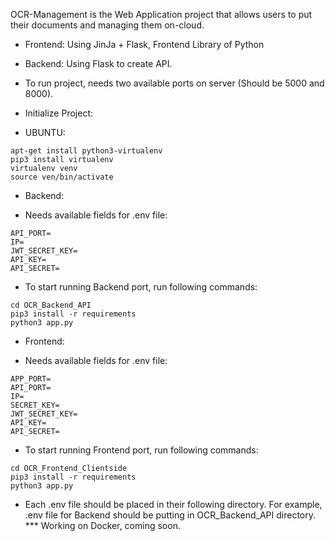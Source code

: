OCR-Management is the Web Application project that allows users to put their documents and managing them on-cloud.

- Frontend: Using JinJa + Flask, Frontend Library of Python
- Backend: Using Flask to create API.

- To run project, needs two available ports on server (Should be 5000 and 8000).
* Initialize Project:

- UBUNTU:
```
apt-get install python3-virtualenv
pip3 install virtualenv
virtualenv venv
source ven/bin/activate
```
* Backend:
- Needs available fields for .env file:
```
API_PORT=
IP=
JWT_SECRET_KEY=
API_KEY=
API_SECRET=
```
- To start running Backend port, run following commands:
```
cd OCR_Backend_API
pip3 install -r requirements
python3 app.py
```

* Frontend:
- Needs available fields for .env file:
```
APP_PORT=
API_PORT=
IP=
SECRET_KEY=
JWT_SECRET_KEY=
API_KEY=
API_SECRET=
```
- To start running Frontend port, run following commands:
```
cd OCR_Frontend_Clientside
pip3 install -r requirements
python3 app.py
```

* Each .env file should be placed in their following directory. For example, .env file for Backend should be putting in OCR_Backend_API directory.
*** Working on Docker, coming soon.
